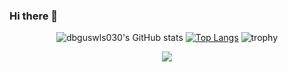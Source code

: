 ### Hi there 👋
<div align="center">
  
  ![dbguswls030's GitHub stats](https://github-readme-stats.vercel.app/api?username=dbguswls030&show_icons=true&theme=radical) 
  [![Top Langs](https://github-readme-stats.vercel.app/api/top-langs/?username=anuraghazra&layout=compact)](https://github.com/dbguswls030/github-readme-stats)
  ![trophy](https://github-profile-trophy.vercel.app/?username=dbguswls030)

  <img src="https://img.shields.io/badge/Swift-F05138?style=flat-square&logo=Swift&logoColor=white"/></a>
</div>


<!--
**dbguswls030/dbguswls030** is a ✨ _special_ ✨ repository because its `README.md` (this file) appears on your GitHub profile.

Here are some ideas to get you started:

- 🔭 I’m currently working on ...
- 🌱 I’m currently learning ...
- 👯 I’m looking to collaborate on ...
- 🤔 I’m looking for help with ...
- 💬 Ask me about ...
- 📫 How to reach me: ...
- 😄 Pronouns: ...
- ⚡ Fun fact: ...
-->
